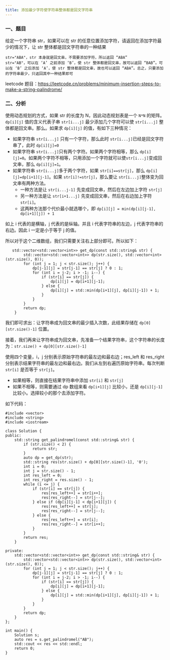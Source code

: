 ```yaml
---
title: 添加最少字符使字符串整体都是回文字符串
---
```


### 一、题目

给定一个字符串 str，如果可以在 str 的任意位置添加字符，请返回在添加字符最少的情况下，让 str 整体都是回文字符串的一种结果

```
str="ABA"，str 本身就是回文串，不需要添加字符，所以返回 “ABA”
str="AB"，可以在 ‘A’ 之前添加 ‘B’，使 str 整体都是回文串，故可以返回 “BAB”。可以在 ‘B’ 之后添加 ‘A’，使 str 整体都是回文串，故也可以返回 “ABA”。总之，只要添加的字符串最少，只返回其中一种结果即可
```

leetcode 题目：https://leetcode.cn/problems/minimum-insertion-steps-to-make-a-string-palindrome/

### 二、分析

使用动态规划的方式，如果 str 的长度为 N，因此动态规划表是一个 `N*N` 的矩阵。`dp[i][j]` 值的含义代表子串 `str[i...j]` 最少添加几个字符可以使 `str[i...j]` 整体都是回文串。那么。如果求 `dp[i][j]` 的值，有如下三种情况：

- 如果字符串 `str[i...j]` 只有一个字符，那么此时 `str[i...j]`已经是回文字符串了，此时 `dp[i][j]=0`
- 如果字符串 `str[i...j]`只有两个字符。如果两个字符相等，那么 `dp[i][j]=0`。如果两个字符不相等，只用添加一个字符就可以使`str[i...j]`变成回文串，那么 `dp[i][j]=1`。
- 如果字符串 `str[i...j]`多于两个字符，如果 `str[i]==str[j]`，那么 `dp[i][j]=dp[i+1][j-1]`。如果 `str[i]!=str[j]`，那么要让 `str[i...j]`整体变为回文串有两种方法。
  - 一种方法是让 `str[i...j-1]` 先变成回文串，然后在左边加上字符 `str[j]`
  - 另一种方法是让 `str[i+1...j]` 先变成回文串，然后在右边加上字符 `str[i]`。
  - 这两种方法那个代价最小就选哪个，即 `dp[i][j] = min(dp[i][j-1], dp[i+1][j]) + 1`

如上 i 代表的是横轴，j 代表的是纵轴。并且 i 代表字符串的左边，j 代表字符串的右边。因此 i 一定是小于等于 j 的值。

所以对于这个二维数组，我们只需要关注右上部分即可。所以如下：

```
   std::vector<std::vector<int>> get_dp(const std::string& str) {
        std::vector<std::vector<int>> dp(str.size(), std::vector<int>(str.size(), 0));
        for (int j = 1; j < str.size(); j++) {
            dp[j-1][j] = str[j-1] == str[j] ? 0 : 1;
            for (int i = j-2; i > -1; i--) {
                if (str[i] == str[j]) {
                    dp[i][j] = dp[i+1][j-1];
                } else {
                    dp[i][j] = std::min(dp[i+1][j], dp[i][j-1]) + 1;
                }
            }
        }
        return dp;
    }
```

我们即可求出：让字符串成为回文串的最少插入次数，此结果存储在 `dp[0][str.size()-1]` 位置。

接着，我们再来让字符串成为回文串，先准备一个结果字符串，这个字符串的长度为：`str.size() + dp[0][str.size()-1]`

使用四个变量，i，j 分别表示原始字符串的最左边和最右边；res_left 和 res_right 分别表示结果字符串的最左边和最右边。我们从左到右遍历原始字符串。每次判断 `str[i]` 是否等于 `str[j]`。

- 如果相等，则直接在结果字符串中添加 `str[i]` 和 `str[j]`
- 如果不相等，则需要通过 dp 数组来看 `dp[i+1][j]` 比较小，还是 `dp[i][j-1]` 比较小。选择较小的那个去添加字符。

如下代码：

```
#include <vector>
#include <string>
#include <iostream>

class Solution {
public:
    std::string get_palindromel(const std::string& str) {
        if (str.size() < 2) {
            return str;
        }
        auto dp = get_dp(str);
        std::string res(str.size() + dp[0][str.size()-1], '0');
        int i = 0;
        int j = str.size() - 1;
        int res_left = 0;
        int res_right = res.size() - 1;
        while (i <= j) {
            if (str[i] == str[j]) {
                res[res_left++] = str[i++];
                res[res_right--] = str[j--];
            } else if (dp[i][j-1] < dp[i+1][j]) {
                res[res_left++] = str[j];
                res[res_right--] = str[j--];
            } else {
                res[res_left++] = str[i];
                res[res_right--] = str[i++];
            }
        }
        return res;
    }

private:
    std::vector<std::vector<int>> get_dp(const std::string& str) {
        std::vector<std::vector<int>> dp(str.size(), std::vector<int>(str.size(), 0));
        for (int j = 1; j < str.size(); j++) {
            dp[j-1][j] = str[j-1] == str[j] ? 0 : 1;
            for (int i = j-2; i > -1; i--) {
                if (str[i] == str[j]) {
                    dp[i][j] = dp[i+1][j-1];
                } else {
                    dp[i][j] = std::min(dp[i+1][j], dp[i][j-1]) + 1;
                }
            }
        }
        return dp;
    }
};

int main() {
    Solution s;
    auto res = s.get_palindromel("AB");
    std::cout << res << std::endl;
    return 0;
}
```

